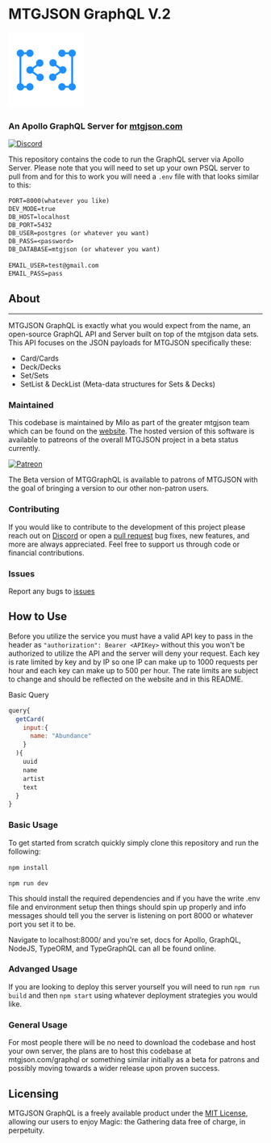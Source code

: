 
# MTGJSON GraphQL V.2
<img src='./assets/mtgraphql.svg' height='150px' alt="mtgraphql logo"/>

### An Apollo GraphQL Server for [mtgjson.com](https://mtgjson.com)
[![Discord](https://img.shields.io/discord/224178957103136779.svg)](https://discord.gg/74GUQDE)

This repository contains the code to run the GraphQL server via Apollo Server.
Please note that you will need to set up your own PSQL server to pull from and for this to work you will need a `.env` file
with that looks similar to this:

```
PORT=8000(whatever you like)
DEV_MODE=true
DB_HOST=localhost
DB_PORT=5432
DB_USER=postgres (or whatever you want)
DB_PASS=<password>
DB_DATABASE=mtgjson (or whatever you want)

EMAIL_USER=test@gmail.com
EMAIL_PASS=pass
```

## About
---
MTGJSON GraphQL is exactly what you would expect from the name, an open-source GraphQL API and Server built on top of the
mtgjson data sets. This API focuses on the JSON payloads for MTGJSON specifically these:

- Card/Cards
- Deck/Decks
- Set/Sets
- SetList & DeckList (Meta-data structures for Sets & Decks)

### Maintained
This codebase is maintained by Milo as part of the greater mtgjson team which can be found on the [website](https://mtgjson.com). The hosted version of this software is available to patreons of the overall MTGJSON project in a beta status currently. 


[![Patreon](https://img.shields.io/static/v1.svg?label=Patreon&message=Support%20MTGJSON&color=f96854&logo=patreon)](https://patreon.com/mtgjson)

The Beta version of MTGGraphQL is available to patrons of MTGJSON with the goal of bringing a version to our other non-patron users.

### Contributing
If you would like to contribute to the development of this project please reach out on [Discord](https://mtgjson.com/discord)
or open a [pull request](https://github.com/milorue/mtgjson-graphql-v2/pulls) bug fixes, new features, and more are always appreciated. Feel free to support us through code or financial contributions.

### Issues
Report any bugs to [issues](https://github.com/milorue/mtgjson-graphql-v2/issues)

## How to Use
Before you utilize the service you must have a valid API key to pass in the header as `"authorization": Bearer <APIKey>` 
without this you won't be authorized to utilize the API and the server will deny your request. Each key is rate limited by key and by IP so one IP can 
make up to 1000 requests per hour and each key can make up to 500 per hour. The rate limits are subject to change and should be reflected on the website and in this 
README.

Basic Query
```js
query{
  getCard(
    input:{
      name: "Abundance"
    }
  ){
    uuid
    name
    artist
    text
  }
}
```

### Basic Usage
To get started from scratch quickly simply clone this repository and run the following:

`npm install`

`npm run dev`

This should install the required dependencies and if you have the write .env file and environment setup then things should 
spin up properly and info messages should tell you the server is listening on port 8000 or whatever port you set it to be.


Navigate to localhost:8000/ and you're set, docs for Apollo, GraphQL, NodeJS, TypeORM, and TypeGraphQL can all be found online.

### Advanged Usage
If you are looking to deploy this server yourself you will need to run
`npm run build` and then `npm start` using whatever deployment strategies you would like.

### General Usage 
For most people there will be no need to download the codebase and host your own server, the plans are to host this codebase at mtgjson.com/graphql or something similar initially as a beta for patrons and possibly moving towards a wider release upon proven success.

## Licensing
MTGJSON GraphQL is a freely available product under the [MIT License](https://github.com/mtgjson/mtggraphql/blob/master/LICENSE), allowing our users to enjoy Magic: the Gathering data free of charge, in perpetuity.




